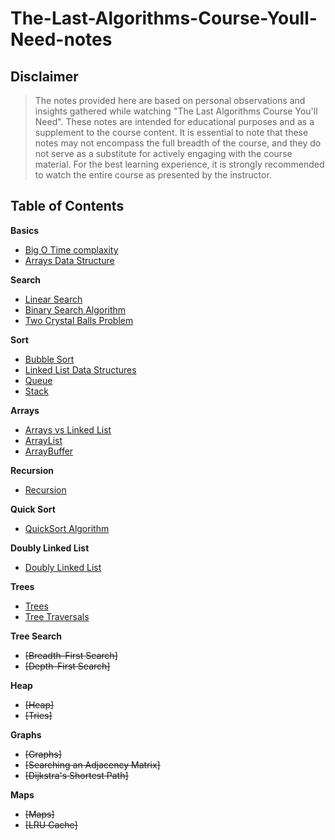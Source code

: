 # The-Last-Algorithms-Course-Youll-Need-notes

## Disclaimer
>The notes provided here are based on personal observations and insights gathered while watching "The Last Algorithms Course You'll Need". These notes are intended for educational purposes and as a supplement to the course content. It is essential to note that these notes may not encompass the full breadth of the course, and they do not serve as a substitute for actively engaging with the course material. For the best learning experience, it is strongly recommended to watch the entire course as presented by the instructor.

## Table of Contents
**Basics**
- [Big O Time complaxity](https://github.com/mbrezov/The-Last-Algorithms-Course-Youll-Need-notes/tree/main/01-Big%20O%20Time%20Complexity)
- [Arrays Data Structure](https://github.com/mbrezov/The-Last-Algorithms-Course-Youll-Need-notes/tree/main/02-Arrays%20Data%20Structure)

**Search**
- [Linear Search](https://github.com/mbrezov/The-Last-Algorithms-Course-Youll-Need-notes/tree/main/03-Linear%20Search)
- [Binary Search Algorithm](https://github.com/mbrezov/The-Last-Algorithms-Course-Youll-Need-notes/tree/main/04-Binary%20Search%20Algorithm)
- [Two Crystal Balls Problem](https://github.com/mbrezov/The-Last-Algorithms-Course-Youll-Need-notes/tree/main/05-Two%20Crystal%20Balls%20Problem)

**Sort**
- [Bubble Sort](https://github.com/mbrezov/The-Last-Algorithms-Course-Youll-Need-notes/tree/main/06-Bubble%20Sort)
- [Linked List Data Structures](https://github.com/mbrezov/The-Last-Algorithms-Course-Youll-Need-notes/tree/main/07-Linked%20List%20Data%20Structures)
- [Queue](https://github.com/mbrezov/The-Last-Algorithms-Course-Youll-Need-notes/tree/main/08-Queue)
- [Stack](https://github.com/mbrezov/The-Last-Algorithms-Course-Youll-Need-notes/tree/main/09-Stack)

**Arrays**
- [Arrays vs Linked List](https://github.com/mbrezov/The-Last-Algorithms-Course-Youll-Need-notes/tree/main/10-Arrays%20vs%20Linked%20List)
- [ArrayList](https://github.com/mbrezov/The-Last-Algorithms-Course-Youll-Need-notes/tree/main/11-ArrayList)
- [ArrayBuffer](https://github.com/mbrezov/The-Last-Algorithms-Course-Youll-Need-notes/tree/main/12-ArrayBuffer)

**Recursion**
- [Recursion](https://github.com/mbrezov/The-Last-Algorithms-Course-Youll-Need-notes/tree/main/13-Recursion)

**Quick Sort**
- [QuickSort Algorithm](https://github.com/mbrezov/The-Last-Algorithms-Course-Youll-Need-notes/tree/main/14-QuickSort%20Algorithm)

**Doubly Linked List**
- [Doubly Linked List](https://github.com/mbrezov/The-Last-Algorithms-Course-Youll-Need-notes/tree/main/15-Doubly%20Linked%20List)

**Trees**
- [Trees](https://github.com/mbrezov/The-Last-Algorithms-Course-Youll-Need-notes/tree/main/16-Trees)
- [Tree Traversals](https://github.com/mbrezov/The-Last-Algorithms-Course-Youll-Need-notes/tree/main/17-Tree%20Traversals)

**Tree Search**
- ~~[Breadth-First Search]~~
- ~~[Depth-First Search]~~

**Heap**
- ~~[Heap]~~
- ~~[Tries]~~

**Graphs**
- ~~[Graphs]~~
- ~~[Searching an Adjacency Matrix]~~
- ~~[Dijkstra's Shortest Path]~~

**Maps**
- ~~[Maps]~~
- ~~[LRU Cache]~~
